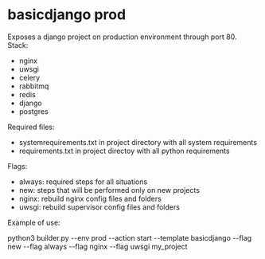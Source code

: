 # basicdjango prod

Exposes a django project on production environment through port 80.
Stack:
- nginx
- uwsgi
- celery
- rabbitmq
- redis
- django
- postgres

Required files:
- systemrequirements.txt in project directory with all system requirements
- requirements.txt in project directoy with all python requirements

Flags:
- always: required steps for all situations
- new: steps that will be performed only on new projects
- nginx: rebuild nginx config files and folders
- uwsgi: rebuild supervisor config files and folders

Example of use:

python3 builder.py --env prod --action start --template basicdjango --flag new --flag always --flag nginx --flag uwsgi my_project